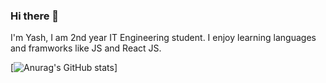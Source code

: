 ### Hi there 👋

I'm Yash, I am 2nd year IT Engineering student. I enjoy learning languages and framworks like JS and React JS.

[![Anurag's GitHub stats](https://github-readme-stats.vercel.app/api?username=yashh33)]
